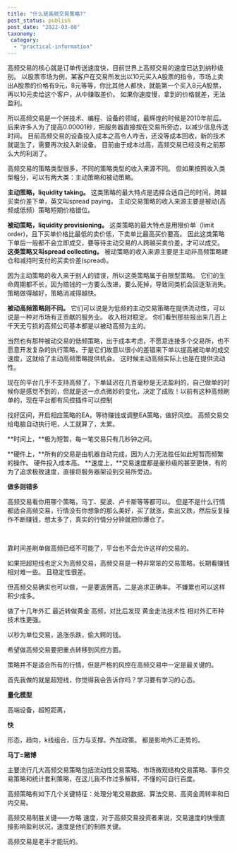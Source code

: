 ```yaml
---
title: "什么是高频交易策略?"
post_status: publish
post_date: "2022-03-08"
taxonomy:
 category: 
  - "practical-information"
---
```


高频交易的核心就是订单传送速度快，目前世界上高频交易的速度已达到纳秒级别。 以股票市场为例，某客户在交易所发出以10元买入A股票的指令，市场上卖出A股票的价格有9元，8元等等，你比其他人都快，就能第一个买入8元A股票，再以10元卖给这个客户，从中赚取差价。 如果你速度慢，拿到的价格就差，无法盈利。

所以高频交易是一个拼技术、编程、设备的领域，最辉煌的时候是2010年前后。 后来许多人为了提高0.00001秒，把服务器直接按在交易所旁边，以减少信息传送时间。 目前高频交易的设备投入成本之高令人咋舌，还没等成本回收，新的技术就诞生了，需要再次投入新设备。 目前由于成本过高，高频交易已经没有之前那么大的利润了。

高频交易的策略类型很多，不同的策略类型的收入来源不同。 但如果按照收入类型粗分，可以有两大类：主动策略和被动策略。

**主动策略，liquidity taking。** 这类策略的最大特点是选择合适自己的时间，跨越买卖价差下单，英文叫spread paying。 主动交易策略的收入来源主要是被动(高频或低频）策略短期价格错位。

**被动策略，liquidity provisioning。** 这类策略的最大特点是用限价单（limit order)，且下买单价格比最低的卖价低，下卖单比最高买价要高。 因此这类策略下单后一般都不会立即成交，要等待主动交易的人跨越买卖价差，才可以成交。 **这类策略又叫spread collecting。** 被动策略的收入来源主要是主动非高频策略建仓和减持时支付的买卖价差(spread)。

因为主动策略的收入来于别人的错误，所以这类策略属于自限型策略。 它们的生命周期都不长，因为赔钱的一方要么改进，要么死掉，导致同类机会回逐渐消失。 策略做得越好，策略消减得越快。

**被动高频策略则不同。** 它们可以说是为低频的主动交易策略在提供流动性，可以说是一种对市场有正贡献的服务业。 收入相对稳定。 你们看到那些报出来几百上千天无亏损的高频公司基本都是以被动高频为主的。

当然也有那种被动交易的低频策略，出于成本考虑，不愿意连接多个交易所，也不愿意开发复杂的执行策略，于是它们故意以很小的差错来下单以提高被动单的成交速度，这就给了主动高频策略提供机会。 这时候主动高频实际上也是在提供流动性。

现在的平台几乎不支持高频了，下单延迟在几百毫秒是无法盈利的，自己做单的时候你是感觉不到的，但就是这一点点微妙的变化，决定了成败！以前有这种高频刷单的，现在平台都有风控插件可以控制

找好区间，开启相应策略的EA，等待赚钱或调整EA策略，做好风控。 高频交易交给电脑自动执行吧，人工就算了，太累。

**时间上，**极为短暂，每一笔交易只有几秒钟之间。

**硬件上，**所有的交易是由机器自动完成，因为人力无法胜任如此短暂而频繁的操作。 硬件投入成本高。 **速度上，**交易速度都是豪秒级的甚至更快，有的为了追求极致速度，直接将服务器架设到交易所旁边。

**做多则错多**

高频交易看你用哪个策略，马丁、斐波、卢卡斯等等都可以。 但是不是什么行情都适合高频交易，行情没有你想象的那么美好，买了就涨，卖出又跌，然后反复操作不断赚钱，想太多了，真实的行情分分钟就把你爆仓了。

 

靠时间差刷单做高频已经不可能了，平台也不会允许这样的交易的。

如果把超短线也定义为高频交易，高频交易是一种非常笨的交易策略，长期看赚钱相对难一些。 且稳定性很差。

但高频交易确实也可以做，一是要返佣高，二是追求正确率。 不嫌累也可以这样积少成多。

做了十几年外汇 最近转做黄金 高频，对比后发现 黄金走法技术性 相对外汇币种技术性更强。

以秒为单位交易，追涨杀跌，偷大鳄的钱。

希望做高频交易要把重点转移到风控方面。

策略并不是适合所有的行情，但是严格的风控在高频交易中一定是最关键的。

首先我做的就是超短线，你觉得我会告诉你吗？学习要有学习的心态。

**量化模型**

高端设备，超短距离，

**快**

形态，趋向，k线组合，压力与支撑。外加政策。 都是影响外汇走势的。

**马丁=赌博**

主要流行几大高频交易策略包括流动性交易策略、市场微观结构交易策略、事件交易策略和统计套利策略，在这儿我不作过多解释，不懂的可自行百度。

高频策略有如下几个关键特征：处理分笔交易数据、算法交易、高资金周转率和日内交易。

高频交易制胜关键——方略 速度，对于高频交易投资者来说，交易速度的快慢直接影响盈利状况，速度是他们的制胜关键。

高频交易是老手才能玩的。
